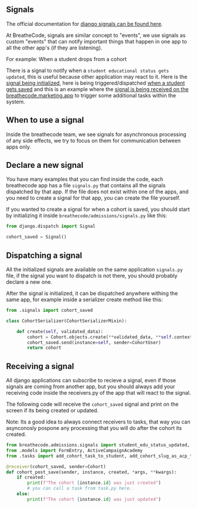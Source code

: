 ## Signals

The official documentation for [django signals can be found here](https://docs.djangoproject.com/en/3.2/topics/signals/).

At BreatheCode, signals are similar concept to "events", we use signals as custom "events" that can notify important things that happen in one app to all the other app's (if they are listening).

For example: When a student drops from a cohort

There is a signal to notify when a `student educational status gets updated`, this is useful because other application may react to it. Here is the [signal being initialized](https://github.com/breatheco-de/apiv2/blob/868486ce4295aeda4dbcac7cb0337c5924d15985/breathecode/admissions/signals.py#L4), here is being triggered/dispatched [when a student gets saved](https://github.com/breatheco-de/apiv2/blob/8b4f937c0dbd6a2edd9717641f2411dd4c759acd/breathecode/admissions/models.py#L305) and this is an example where the [signal is being received on the breathecode.marketing.app](https://github.com/breatheco-de/apiv2/blob/8b4f937c0dbd6a2edd9717641f2411dd4c759acd/breathecode/marketing/receivers.py#L26) to trigger some additional tasks within the system.

## When to use a signal

Inside the breathecode team, we see signals for asynchronous processing of any side effects, we try to focus on them for communication between apps only.

## Declare a new signal

You have many examples that you can find inside the code, each breathecode app has a file `signals.py` that contains all the signals dispatched by that app. If the file does not exist within one of the apps, and you need to create a signal for that app, you can create the file yourself.

If you wanted to create a signal for when a cohort is saved, you should start by initializing it inside `breathecode/admissions/signals.py` like this:

```python
from django.dispatch import Signal

cohort_saved = Signal()
```

## Dispatching a signal

All the initialized signals are available on the same application `signals.py` file, if the signal you want to dispatch is not there, you should probably declare a new one.

After the signal is initialized, it can be dispatched anywhere withing the same app, for example inside a serializer create method like this:

```python
from .signals import cohort_saved

class CohortSerializer(CohortSerializerMixin):

    def create(self, validated_data):
        cohort = Cohort.objects.create(**validated_data, **self.context)
        cohort_saved.send(instance=self, sender=CohortUser)
        return cohort
```

## Receiving a signal

All django applications can subscribe to recieve a signal, even if those signals are coming from another app, but you should always add your receiving code inside the receivers.py of the app that will react to the signal.

The following code will receive the `cohort_saved` signal and print on the screen if its being created or updated.

Note: Its a good idea to always connect receivers to tasks, that way you can asynconosly pospone any processing that you will do after the cohort its created.

```python
from breathecode.admissions.signals import student_edu_status_updated, cohort_saved
from .models import FormEntry, ActiveCampaignAcademy
from .tasks import add_cohort_task_to_student, add_cohort_slug_as_acp_tag

@receiver(cohort_saved, sender=Cohort)
def cohort_post_save(sender, instance, created, *args, **kwargs):
    if created:
        print(f"The cohort {instance.id} was just created")
        # you can call a task from task.py here.
    else:
        print(f"The cohort {instance.id} was just updated")
```
